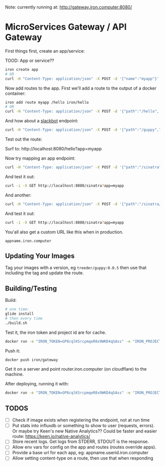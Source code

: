 Note: currently running at: http://gateway.iron.computer:8080/

# MicroServices Gateway / API Gateway

First things first, create an app/service:

TOOD: App or service??

```sh
iron create app
# OR
curl -H "Content-Type: application/json" -X POST -d '{"name":"myapp"}' http://localhost:8080/api/v1/apps
```

Now add routes to the app. First we'll add a route to the output of a docker container:

```sh
iron add route myapp /hello iron/hello
# OR
curl -H "Content-Type: application/json" -X POST -d '{"path":"/hello", "image":"iron/hello", "type":"run"}' http://localhost:8080/api/v1/apps/myapp/routes
```

And how about a [slackbot](https://github.com/treeder/slackbots/tree/master/guppy) endpoint:

```sh
curl -H "Content-Type: application/json" -X POST -d '{"path":"/guppy","image":"treeder/guppy:0.0.2", "content_type": "application/json"}' http://localhost:8080/api/v1/apps/myapp/routes
```

Test out the route:

Surf to: http://localhost:8080/hello?app=myapp

Now try mapping an app endpoint:

```sh
curl -H "Content-Type: application/json" -X POST -d '{"path":"/sinatra","image":"treeder/hello-sinatra", "type":"app", "cpath":"/"}' http://localhost:8080/api/v1/apps/myapp/routes
```

And test it out:

```sh
curl -i -X GET http://localhost:8080/sinatra?app=myapp
```

And another:

```sh
curl -H "Content-Type: application/json" -X POST -d '{"path":"/sinatra/ping","image":"treeder/hello-sinatra", "type":"app", "cpath":"/ping"}' http://localhost:8080/api/v1/apps/myapp/routes
```

And test it out:

```sh
curl -i -X GET http://localhost:8080/sinatra?app=myapp
```

You'all also get a custom URL like this when in production.

```
appname.iron.computer
```

## Updating Your Images

Tag your images with a version, eg `treeder/guppy:0.0.5` then use that including the tag and update
the route.

## Building/Testing

Build:

```sh
# one time:
glide install
# then every time
./build.sh
```

Test it, the iron token and project id are for cache.

```sh
docker run -e "IRON_TOKEN=GP8cqlKSrcpmqeR8x9WKD4qSAss" -e "IRON_PROJECT_ID=4fd2729368a0197d1102056b" -e "CLOUDFLARE_EMAIL=treeder@gmail.com" -e "CLOUDFLARE_API_KEY=X" --rm -it --privileged -p 8080:8080 iron/gateway
```

Push it:

```sh
docker push iron/gateway
```

Get it on a server and point router.iron.computer (on cloudflare) to the machine.

After deploying, running it with:

```sh
docker run -e "IRON_TOKEN=GP8cqlKSrcpmqeR8x9WKD4qSAss" -e "IRON_PROJECT_ID=4fd2729368a0197d1102056b" --name irongateway -it --privileged --net=host -p 8080:8080 -d --name irongateway iron/gateway
```

## TODOS

* [ ] Check if image exists when registering the endpoint, not at run time
* [ ] Put stats into influxdb or something to show to user (requests, errors). Or maybe try Keen's new Native Analytics??  Could be faster and easier route: https://keen.io/native-analytics/
* [ ] Store recent logs. Get logs from STDERR, STDOUT is the response.  
* [ ] Allow env vars for config on the app and routes (routes override apps). 
* [ ] Provide a base url for each app, eg: appname.userid.iron.computer
* [ ] Allow setting content-type on a route, then use that when responding
